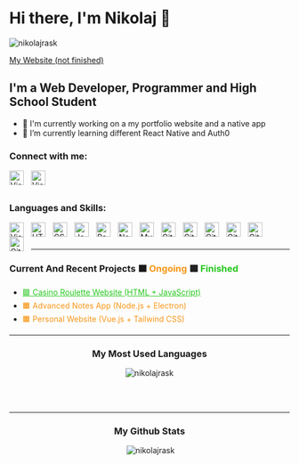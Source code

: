 

 <h1>Hi there, I'm Nikolaj 👋 </h1>


<p align="left"> <img src="https://komarev.com/ghpvc/?username=nikolajrask&label=Profile%20views&color=0e75b6&style=flat" alt="nikolajrask" /> </p>
<a href="https://www.nikolajrask.com">My Website (not finished)</a>
 
## I'm a Web Developer, Programmer and High School Student

- 🔭 I'm currently working on a my portfolio website and a native app
- 🌱 I’m currently learning different React Native and Auth0

### Connect with me:
<a href="https://mail.google.com/mail/u/1/#inbox?compose=GTvVlcSHvbQzfbjHqSfWktXxCSsGTzQbFJDQBjTzXZvGZnDBSwXdzwchSRkgMGDnNkjZvbxzLhpss"><img align="left" alt="Visual Studio Code" width="26px" src="https://static-00.iconduck.com/assets.00/gmail-icon-256x256-g32f2css.png" style="padding-right:10px;" /></a>
<a href="https://www.messenger.com/t/100036477218540/"><img align="left" alt="Visual Studio Code" width="26px" src="https://upload.wikimedia.org/wikipedia/commons/thumb/b/be/Facebook_Messenger_logo_2020.svg/640px-Facebook_Messenger_logo_2020.svg.png" style="padding-right:10px;" /></a>
</br></br>

### Languages and Skills:


<img align="left" alt="Visual Studio Code" width="26px" src="https://cdn.jsdelivr.net/gh/devicons/devicon/icons/vscode/vscode-original.svg" style="padding-right:10px;" />
<img align="left" alt="HTML5" width="26px" src="https://cdn.jsdelivr.net/gh/devicons/devicon/icons/html5/html5-original.svg" style="padding-right:10px;" />
<img align="left" alt="CSS3" width="26px" src="https://cdn.jsdelivr.net/gh/devicons/devicon/icons/css3/css3-original.svg" style="padding-right:10px;" />
<img align="left" alt="JavaScript" width="26px" src="https://cdn.jsdelivr.net/gh/devicons/devicon/icons/javascript/javascript-original.svg" style="padding-right:10px;" />
<img align="left" alt="React" width="26px" src="https://cdn.jsdelivr.net/gh/devicons/devicon/icons/react/react-original.svg" style="padding-right:10px;" />
<img align="left" alt="Node.js" width="26px" src="https://cdn.jsdelivr.net/gh/devicons/devicon/icons/nodejs/nodejs-original.svg" style="padding-right:10px;" />
<img align="left" alt="MySQL" width="26px" src="https://cdn.jsdelivr.net/gh/devicons/devicon/icons/mysql/mysql-original.svg" style="padding-right:10px;" />
<img align="left" alt="Git" width="26px" src="https://cdn.jsdelivr.net/gh/devicons/devicon/icons/git/git-original.svg" style="padding-right:10px;" />
<img align="left" alt="GitHub" width="26px" src="https://user-images.githubusercontent.com/3369400/139447912-e0f43f33-6d9f-45f8-be46-2df5bbc91289.png" style="padding-right:10px;" />
<img align="left" alt="GitHub" width="26px" src="https://user-images.githubusercontent.com/3369400/139448065-39a229ba-4b06-434b-bc67-616e2ed80c8f.png" style="padding-right:10px;" />
<img align="left" alt="GitHub" width="26px" src="https://cdn-icons-png.flaticon.com/512/919/919830.png" style="padding-right:10px;" />
<img align="left" alt="GitHub" width="26px" src="https://static-00.iconduck.com/assets.00/c-sharp-c-icon-456x512-9sej0lrz.png" style="padding-right:10px;" />
<img align="left" alt="GitHub" width="26px" src="https://cdn.iconscout.com/icon/free/png-256/free-python-3521655-2945099.png" style="padding-right:10px;" />
<br />
<br />

---

### Current And Recent Projects 🟧 <a style="color: #f79616;text-decoration:none;">Ongoing<a> 🟩 <a style="color: #24c71c;text-decoration:none;">Finished</a> 
* <a style="color: #24c71c" href="https://nikolajraskcasino.netlify.app/games/roulette.html">🟩 Casino Roulette Website (HTML + JavaScript)</a>
* <a style="color: #f79616">🟧 Advanced Notes App (Node.js + Electron)</a>
* <a style="color: #f79616">🟧 Personal Website (Vue.js + Tailwind CSS)</a>
  
---
  
<h3 align="center">My Most Used Languages</h3>
  
  
<p align="center"><img  src="https://github-readme-stats.vercel.app/api/top-langs?username=nikolajrask&show_icons=true&locale=en&layout=compact" alt="nikolajrask" /></p>
<br>
  <br>

---
  
<h3 align="center">My Github Stats</h3>

<p align="center">&nbsp;<img src="https://github-readme-stats.vercel.app/api?username=nikolajrask&show_icons=true&locale=en" alt="nikolajrask" /></p>
